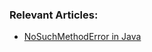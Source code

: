 ### Relevant Articles:

- [NoSuchMethodError in Java](https://www.baeldung.com/java-nosuchmethod-error)
